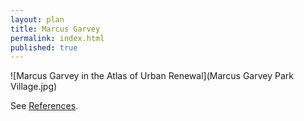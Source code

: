 ```yaml
---
layout: plan
title: Marcus Garvey
permalink: index.html
published: true
---
```


![Marcus Garvey in the Atlas of Urban Renewal](Marcus Garvey Park Village.jpg)

See [References](http://www.urbanreviewer.org/#page=references.html).
